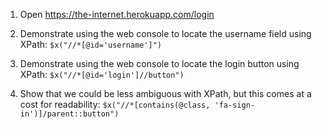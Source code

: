 1. Open https://the-internet.herokuapp.com/login

2. Demonstrate using the web console to locate the username field using XPath: `$x("//*[@id='username']")`

3. Demonstrate using the web console to locate the login button using XPath: `$x("//*[@id='login']//button")`

4. Show that we could be less ambiguous with XPath, but this comes at a cost for readability: `$x("//*[contains(@class, 'fa-sign-in')]/parent::button")`
